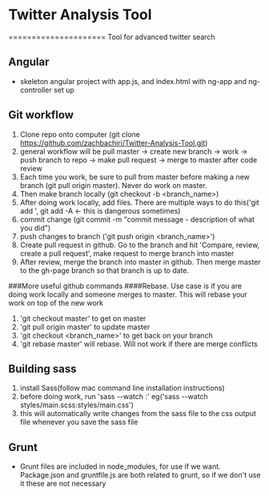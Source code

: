 # Twitter Analysis Tool
=====================
Tool for advanced twitter search

## Angular
- skeleton angular project with app.js, and index.html with ng-app and ng-controller set up

## Git workflow
1. Clone repo onto computer (git clone https://github.com/zachbachiri/Twitter-Analysis-Tool.git)
2. general workflow will be pull master -> create new branch -> work -> push branch to repo -> make pull request -> merge to master after code review
3. Each time you work, be sure to pull from master before making a new branch (git pull origin master). Never do work on master.
4. Then make branch locally (git checkout -b <branch_name>)
5. After doing work locally, add files. There are multiple ways to do this('git add <file or directory name>', git add -A <- this is dangerous sometimes)
6. commit change (git commit -m "commit message - description of what you did")
7. push changes to branch ('git push origin <branch_name>')
6. Create pull request in github. Go to the branch and hit 'Compare, review, create a pull request', make request to merge branch into master
7. After review, merge the branch into master in github. Then merge master to the gh-page branch so that branch is up to date.

###More useful github commands
####Rebase. Use case is if you are doing work locally and someone merges to master. This will rebase your work on top of the new work
1. 'git checkout master' to get on master
2. 'git pull origin master' to update master
3. 'git checkout <branch_name>' to get back on your branch
4. 'git rebase master' will rebase. Will not work if there are merge conflicts



## Building sass
1. install Sass(follow mac command line installation instructions)
2. before doing work, run 'sass --watch <sass file>:<css output file>' eg('sass --watch styles/main.scss:styles/main.css')
3. this will automatically write changes from the sass file to the css output file whenever you save the sass file

## Grunt
- Grunt files are included in node_modules, for use if we want. Package.json and gruntfile.js are both related to grunt, so if we don't use it these are not necessary





